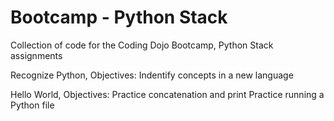 # Bootcamp - Python Stack
Collection of code for the Coding Dojo Bootcamp, Python Stack assignments

Recognize Python, Objectives:
    Indentify concepts in a new language

Hello World, Objectives:
    Practice concatenation and print
    Practice running a Python file